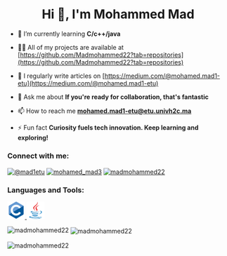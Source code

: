 <h1 align="center">Hi 👋, I'm Mohammed Mad</h1>

- 🌱 I’m currently learning **C/c++/java**

- 👨‍💻 All of my projects are available at [https://github.com/Madmohammed22?tab=repositories](https://github.com/Madmohammed22?tab=repositories)

- 📝 I regularly write articles on [https://medium.com/@mohamed.mad1-etu](https://medium.com/@mohamed.mad1-etu)

- 💬 Ask me about **If you're ready for collaboration, that's fantastic**

- 📫 How to reach me **mohamed.mad1-etu@etu.univh2c.ma**

- ⚡ Fun fact **Curiosity fuels tech innovation. Keep learning and exploring!**

<h3 align="left">Connect with me:</h3>
<p align="left">
<a href="https://twitter.com/@mad1etu" target="blank"><img align="center" src="https://raw.githubusercontent.com/rahuldkjain/github-profile-readme-generator/master/src/images/icons/Social/twitter.svg" alt="@mad1etu" height="30" width="40" /></a>
<a href="https://instagram.com/mohamed_mad3" target="blank"><img align="center" src="https://raw.githubusercontent.com/rahuldkjain/github-profile-readme-generator/master/src/images/icons/Social/instagram.svg" alt="mohamed_mad3" height="30" width="40" /></a>
<a href="https://www.leetcode.com/madmohammed22" target="blank"><img align="center" src="https://raw.githubusercontent.com/rahuldkjain/github-profile-readme-generator/master/src/images/icons/Social/leet-code.svg" alt="madmohammed22" height="30" width="40" /></a>
</p>

<h3 align="left">Languages and Tools:</h3>
<p align="left">
<a href="https://www.cprogramming.com/" target="_blank" rel="noreferrer"> <img src="https://raw.githubusercontent.com/devicons/devicon/master/icons/c/c-original.svg" alt="c" width="40" height="40"/> </a>
<a href="https://www.java.com" target="_blank" rel="noreferrer"> <img src="https://raw.githubusercontent.com/devicons/devicon/master/icons/java/java-original.svg" alt="java" width="40" height="40"/> </a>
</p>

<p><img align="left" src="https://github-readme-stats.vercel.app/api/top-langs?username=madmohammed22&show_icons=true&locale=en&layout=compact" alt="madmohammed22" /></p>

<p>&nbsp;<img align="center" src="https://github-readme-stats.vercel.app/api?username=madmohammed22&show_icons=true&locale=en" alt="madmohammed22" /></p>

<p><img align="center" src="https://github-readme-streak-stats.herokuapp.com/?user=madmohammed22&" alt="madmohammed22" /></p>
